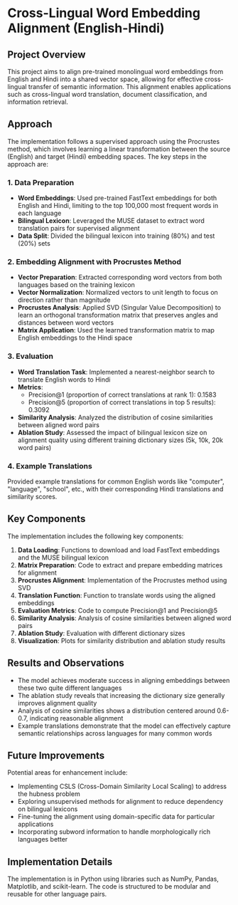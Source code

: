 
# Cross-Lingual Word Embedding Alignment (English-Hindi)

## Project Overview

This project aims to align pre-trained monolingual word embeddings from English and Hindi into a shared vector space, allowing for effective cross-lingual transfer of semantic information. This alignment enables applications such as cross-lingual word translation, document classification, and information retrieval.

## Approach

The implementation follows a supervised approach using the Procrustes method, which involves learning a linear transformation between the source (English) and target (Hindi) embedding spaces. The key steps in the approach are:

### 1. Data Preparation

- **Word Embeddings**: Used pre-trained FastText embeddings for both English and Hindi, limiting to the top 100,000 most frequent words in each language
- **Bilingual Lexicon**: Leveraged the MUSE dataset to extract word translation pairs for supervised alignment
- **Data Split**: Divided the bilingual lexicon into training (80%) and test (20%) sets

### 2. Embedding Alignment with Procrustes Method

- **Vector Preparation**: Extracted corresponding word vectors from both languages based on the training lexicon
- **Vector Normalization**: Normalized vectors to unit length to focus on direction rather than magnitude
- **Procrustes Analysis**: Applied SVD (Singular Value Decomposition) to learn an orthogonal transformation matrix that preserves angles and distances between word vectors
- **Matrix Application**: Used the learned transformation matrix to map English embeddings to the Hindi space

### 3. Evaluation

- **Word Translation Task**: Implemented a nearest-neighbor search to translate English words to Hindi
- **Metrics**:
  - Precision@1 (proportion of correct translations at rank 1): 0.1583
  - Precision@5 (proportion of correct translations in top 5 results): 0.3092
- **Similarity Analysis**: Analyzed the distribution of cosine similarities between aligned word pairs
- **Ablation Study**: Assessed the impact of bilingual lexicon size on alignment quality using different training dictionary sizes (5k, 10k, 20k word pairs)

### 4. Example Translations

Provided example translations for common English words like "computer", "language", "school", etc., with their corresponding Hindi translations and similarity scores.

## Key Components

The implementation includes the following key components:

1. **Data Loading**: Functions to download and load FastText embeddings and the MUSE bilingual lexicon
2. **Matrix Preparation**: Code to extract and prepare embedding matrices for alignment
3. **Procrustes Alignment**: Implementation of the Procrustes method using SVD
4. **Translation Function**: Function to translate words using the aligned embeddings
5. **Evaluation Metrics**: Code to compute Precision@1 and Precision@5
6. **Similarity Analysis**: Analysis of cosine similarities between aligned word pairs
7. **Ablation Study**: Evaluation with different dictionary sizes
8. **Visualization**: Plots for similarity distribution and ablation study results

## Results and Observations

- The model achieves moderate success in aligning embeddings between these two quite different languages
- The ablation study reveals that increasing the dictionary size generally improves alignment quality
- Analysis of cosine similarities shows a distribution centered around 0.6-0.7, indicating reasonable alignment
- Example translations demonstrate that the model can effectively capture semantic relationships across languages for many common words

## Future Improvements

Potential areas for enhancement include:
- Implementing CSLS (Cross-Domain Similarity Local Scaling) to address the hubness problem
- Exploring unsupervised methods for alignment to reduce dependency on bilingual lexicons
- Fine-tuning the alignment using domain-specific data for particular applications
- Incorporating subword information to handle morphologically rich languages better

## Implementation Details

The implementation is in Python using libraries such as NumPy, Pandas, Matplotlib, and scikit-learn. The code is structured to be modular and reusable for other language pairs.
